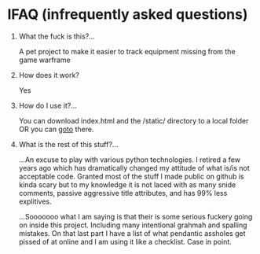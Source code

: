
# IFAQ (infrequently asked questions)

1. What the fuck is this?...


   A pet project to make it easier to track equipment missing from the game warframe

2. How does it work?


   Yes

3. How do I use it?...


   You can download index.html and the /static/ directory to a local folder OR you can [goto](http://devdave.github.id/wfmastery) there.


4. What is the rest of this stuff?...


    ...An excuse to play with various python technologies.  I retired a few years ago which has dramatically changed
    my attitude of what is/is not acceptable code.  Granted most of the stuff I made public on github is kinda scary
    but to my knowledge it is not laced with as many snide comments, passive aggressive title attributes, and has 99% less
    explitives.


    ...Sooooooo what I am saying is that their is some serious fuckery going on inside this project.  Including many intentional grahmah and spalling mistakes.  On that
    last part I have a list of what pendantic assholes get pissed of at online and I am using it like a checklist.  Case in point.
